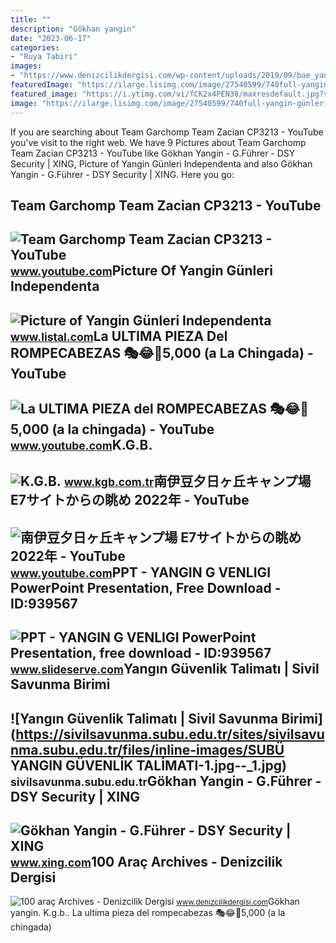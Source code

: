 ```yaml
---
title: ""
description: "Gökhan yangin"
date: "2023-06-17"
categories:
- "Ruya Tabiri"
images:
- "https://www.denizcilikdergisi.com/wp-content/uploads/2019/09/bae_yangin_g_1.jpg"
featuredImage: "https://ilarge.lisimg.com/image/27540599/740full-yangin-günleri-independenta-poster.jpg"
featured_image: "https://i.ytimg.com/vi/fCK2x4PEN38/maxresdefault.jpg?sqp=-oaymwEmCIAKENAF8quKqQMa8AEB-AH-CYAC0AWKAgwIABABGFMgXChlMA8=&amp;rs=AOn4CLC396z-9U6MhIawB-cmI8w3sFEZVQ"
image: "https://ilarge.lisimg.com/image/27540599/740full-yangin-günleri-independenta-poster.jpg"
---
```


If you are searching about Team Garchomp Team Zacian CP3213 - YouTube you've visit to the right web. We have 9 Pictures about Team Garchomp Team Zacian CP3213 - YouTube like Gökhan Yangin - G.Führer - DSY Security | XING, Picture of Yangin Günleri Independenta and also Gökhan Yangin - G.Führer - DSY Security | XING. Here you go:

Team Garchomp Team Zacian CP3213 - YouTube
------------------------------------------

 ![Team Garchomp Team Zacian CP3213 - YouTube](https://i.ytimg.com/vi/HYLCwcE-Dgc/maxres2.jpg?sqp=-oaymwEoCIAKENAF8quKqQMcGADwAQH4AYwCgALgA4oCDAgAEAEYRSBHKGUwDw==&rs=AOn4CLC_ulBvmvqa2cf2uT56Qfk3FCYaDA) <small>www.youtube.com</small>Picture Of Yangin Günleri Independenta
--------------------------------------

 ![Picture of Yangin Günleri Independenta](https://ilarge.lisimg.com/image/27540599/740full-yangin-günleri-independenta-poster.jpg) <small>www.listal.com</small>La ULTIMA PIEZA Del ROMPECABEZAS 🎭😂🧘5,000 (a La Chingada) - YouTube
-------------------------------------------------------------------

 ![La ULTIMA PIEZA del ROMPECABEZAS 🎭😂🧘5,000 (a la chingada) - YouTube](https://i.ytimg.com/vi/KdZ3OosEZ6s/hq2.jpg?sqp=-oaymwEoCOADEOgC8quKqQMcGADwAQH4Ad4EgAK4CIoCDAgAEAEYZSBMKGMwDw==&rs=AOn4CLCfzFvJaPoNerKMbSKycXF-fCyaDA) <small>www.youtube.com</small>K.G.B.
------

 ![K.G.B.](https://www.kgb.com.tr/wp-content/uploads/2022/03/Yangin_slider.jpg) <small>www.kgb.com.tr</small>南伊豆夕日ヶ丘キャンプ場 E7サイトからの眺め 2022年 - YouTube
---------------------------------------

 ![南伊豆夕日ヶ丘キャンプ場 E7サイトからの眺め 2022年 - YouTube](https://i.ytimg.com/vi/fCK2x4PEN38/maxresdefault.jpg?sqp=-oaymwEmCIAKENAF8quKqQMa8AEB-AH-CYAC0AWKAgwIABABGFMgXChlMA8=&rs=AOn4CLC396z-9U6MhIawB-cmI8w3sFEZVQ) <small>www.youtube.com</small>PPT - YANGIN G VENLIGI PowerPoint Presentation, Free Download - ID:939567
-------------------------------------------------------------------------

 ![PPT - YANGIN G VENLIGI PowerPoint Presentation, free download - ID:939567](https://image4.slideserve.com/939567/slide1-n.jpg) <small>www.slideserve.com</small>Yangın Güvenlik Talimatı | Sivil Savunma Birimi
-----------------------------------------------

 ![Yangın Güvenlik Talimatı | Sivil Savunma Birimi](https://sivilsavunma.subu.edu.tr/sites/sivilsavunma.subu.edu.tr/files/inline-images/SUBÜ YANGIN GÜVENLİK TALİMATI-1.jpg--_1.jpg) <small>sivilsavunma.subu.edu.tr</small>Gökhan Yangin - G.Führer - DSY Security | XING
----------------------------------------------

 ![Gökhan Yangin - G.Führer - DSY Security | XING](https://profile-images.xing.com/images/351fcf6cd2871ac150195915f0b67a12-1/gökhan-yangin.1024x1024.jpg) <small>www.xing.com</small>100 Araç Archives - Denizcilik Dergisi
--------------------------------------

 ![100 araç Archives - Denizcilik Dergisi](https://www.denizcilikdergisi.com/wp-content/uploads/2019/09/bae_yangin_g_1.jpg) <small>www.denizcilikdergisi.com</small>Gökhan yangin. K.g.b.. La ultima pieza del rompecabezas 🎭😂🧘5,000 (a la chingada)

